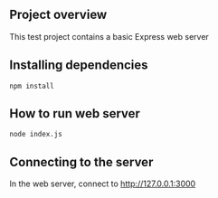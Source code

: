 ## Project overview

This test project contains a basic Express web server

## Installing dependencies

`npm install`

## How to run web server

`node index.js`

## Connecting to the server

In the web server, connect to http://127.0.0.1:3000
